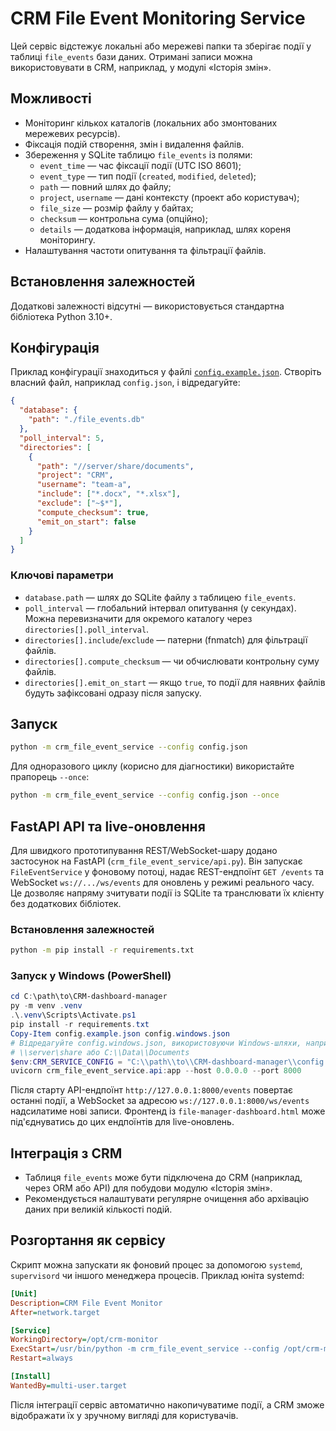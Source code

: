# CRM File Event Monitoring Service

Цей сервіс відстежує локальні або мережеві папки та зберігає події у таблиці `file_events` бази даних. Отримані записи можна використовувати в CRM, наприклад, у модулі «Історія змін».

## Можливості

- Моніторинг кількох каталогів (локальних або змонтованих мережевих ресурсів).
- Фіксація подій створення, змін і видалення файлів.
- Збереження у SQLite таблицю `file_events` із полями:
  - `event_time` — час фіксації події (UTC ISO 8601);
  - `event_type` — тип події (`created`, `modified`, `deleted`);
  - `path` — повний шлях до файлу;
  - `project`, `username` — дані контексту (проект або користувач);
  - `file_size` — розмір файлу у байтах;
  - `checksum` — контрольна сума (опційно);
  - `details` — додаткова інформація, наприклад, шлях кореня моніторингу.
- Налаштування частоти опитування та фільтрації файлів.

## Встановлення залежностей

Додаткові залежності відсутні — використовується стандартна бібліотека Python 3.10+.

## Конфігурація

Приклад конфігурації знаходиться у файлі [`config.example.json`](config.example.json). Створіть власний файл, наприклад `config.json`, і відредагуйте:

```json
{
  "database": {
    "path": "./file_events.db"
  },
  "poll_interval": 5,
  "directories": [
    {
      "path": "//server/share/documents",
      "project": "CRM",
      "username": "team-a",
      "include": ["*.docx", "*.xlsx"],
      "exclude": ["~$*"],
      "compute_checksum": true,
      "emit_on_start": false
    }
  ]
}
```

### Ключові параметри

- `database.path` — шлях до SQLite файлу з таблицею `file_events`.
- `poll_interval` — глобальний інтервал опитування (у секундах). Можна перевизначити для окремого каталогу через `directories[].poll_interval`.
- `directories[].include`/`exclude` — патерни (fnmatch) для фільтрації файлів.
- `directories[].compute_checksum` — чи обчислювати контрольну суму файлів.
- `directories[].emit_on_start` — якщо `true`, то події для наявних файлів будуть зафіксовані одразу після запуску.

## Запуск

```bash
python -m crm_file_event_service --config config.json
```

Для одноразового циклу (корисно для діагностики) використайте прапорець `--once`:

```bash
python -m crm_file_event_service --config config.json --once
```

## FastAPI API та live-оновлення

Для швидкого прототипування REST/WebSocket-шару додано застосунок на FastAPI
(`crm_file_event_service/api.py`). Він запускає `FileEventService` у фоновому
потоці, надає REST-ендпоїнт `GET /events` та WebSocket `ws://.../ws/events` для
оновлень у режимі реального часу. Це дозволяє напряму зчитувати події із
SQLite та транслювати їх клієнту без додаткових бібліотек.

### Встановлення залежностей

```bash
python -m pip install -r requirements.txt
```

### Запуск у Windows (PowerShell)

```powershell
cd C:\path\to\CRM-dashboard-manager
py -m venv .venv
.\.venv\Scripts\Activate.ps1
pip install -r requirements.txt
Copy-Item config.example.json config.windows.json
# Відредагуйте config.windows.json, використовуючи Windows-шляхи, наприклад
# \\server\share або C:\\Data\\Documents
$env:CRM_SERVICE_CONFIG = "C:\\path\\to\\CRM-dashboard-manager\\config.windows.json"
uvicorn crm_file_event_service.api:app --host 0.0.0.0 --port 8000
```

Після старту API-ендпоїнт `http://127.0.0.1:8000/events` повертає останні
події, а WebSocket за адресою `ws://127.0.0.1:8000/ws/events` надсилатиме нові
записи. Фронтенд із `file-manager-dashboard.html` може під'єднуватись до цих
ендпоїнтів для live-оновлень.

## Інтеграція з CRM

- Таблиця `file_events` може бути підключена до CRM (наприклад, через ORM або API) для побудови модулю «Історія змін».
- Рекомендується налаштувати регулярне очищення або архівацію даних при великій кількості подій.

## Розгортання як сервісу

Скрипт можна запускати як фоновий процес за допомогою `systemd`, `supervisord` чи іншого менеджера процесів. Приклад юніта systemd:

```ini
[Unit]
Description=CRM File Event Monitor
After=network.target

[Service]
WorkingDirectory=/opt/crm-monitor
ExecStart=/usr/bin/python -m crm_file_event_service --config /opt/crm-monitor/config.json
Restart=always

[Install]
WantedBy=multi-user.target
```

Після інтеграції сервіс автоматично накопичуватиме події, а CRM зможе відображати їх у зручному вигляді для користувачів.
